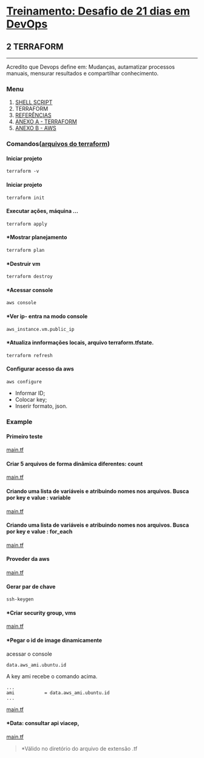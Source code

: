 # [Treinamento: Desafio de 21 dias em DevOps](../../README.md)
## 2 TERRAFORM
<hr>
Acredito que Devops define em: Mudanças, autamatizar processos manuais, mensurar resultados e compartilhar conhecimento.

### Menu
1. [SHELL SCRIPT](../shellscript/shellscript.md)
2. TERRAFORM
3. [REFERÊNCIAS](./../credit/credit.md)
4. [ANEXO A - TERRAFORM](../terraform/install/anexo_A_terraform_install.md)
5. [ANEXO B - AWS](../terraform/install/anexo_B_aws_install.md)

### Comandos([arquivos do terraform](example))

#### Iniciar projeto
```
terraform -v
```

#### Iniciar projeto
```
terraform init
```

#### Executar ações, máquina ...
```
terraform apply
```

#### *Mostrar planejamento
```
terraform plan
```

#### *Destruir vm
```
terraform destroy
```

#### *Acessar console
```
aws console
```

#### *Ver ip- entra na modo console
```
aws_instance.vm.public_ip
```

#### *Atualiza innformações locais, arquivo terraform.tfstate.
```
terraform refresh
```

#### Configurar acesso da aws
```
aws configure
```
* Informar ID;
* Colocar key;
* Inserir formato, json.

### Example

#### Primeiro teste
[main.tf](example/1/main.tf)

#### Criar 5 arquivos de forma dinâmica diferentes: count
[main.tf](example/2/main.tf)

#### Criando uma lista de variáveis e atribuindo nomes nos arquivos. Busca por key e value : variable
[main.tf](example/3/main.tf)

#### Criando uma lista de variáveis e atribuindo nomes nos arquivos. Busca por key e value : for_each
[main.tf](example/3/main.tf)

#### Proveder da aws
[main.tf](example/providers/1/main.tf)


#### Gerar par de chave 
```
ssh-keygen
```

#### *Criar security group, vms 

<!-- Pega o conteúdo -->
[main.tf](example/providers/3/main.tf)

#### *Pegar o id de image dinamicamente
acessar o console
```
data.aws_ami.ubuntu.id
```
A key ami recebe o comando acima.
```
...
ami           = data.aws_ami.ubuntu.id
...
```
[main.tf](example/providers/4-data/main.tf)

#### *Data: consultar api viacep,  
[main.tf](example/providers/4-data/api/main.tf)

>   *Válido no diretório do arquivo de extensão .tf
